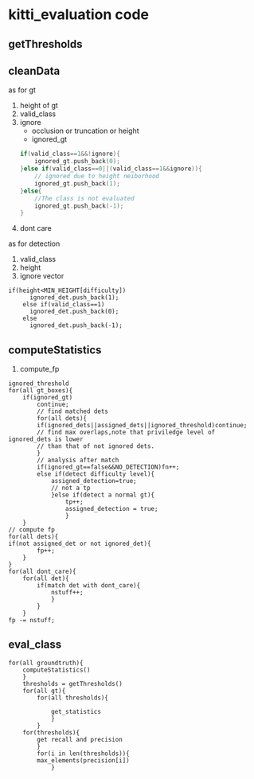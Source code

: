 # kitti_evaluation code

## getThresholds

## cleanData
as for gt
1. height of gt 
2. valid_class
3. ignore
    * occlusion or truncation or height
    * ignored_gt
    ```cpp
    if(valid_class==1&&!ignore){
        ignored_gt.push_back(0);
    }else if(valid_class==0||(valid_class==1&&ignore)){
        // ignored due to height neiborhood
        ignored_gt.push_back(1);
    }else{
        //The class is not evaluated
        ignored_gt.push_back(-1);
    }
    ```
4. dont care

as for detection
1. valid_class
2. height
3. ignore vector
```
if(height<MIN_HEIGHT[difficulty])
      ignored_det.push_back(1);
    else if(valid_class==1)
      ignored_det.push_back(0);
    else
      ignored_det.push_back(-1);
```

## computeStatistics
1. compute_fp
```
ignored_threshold
for(all gt_boxes){
    if(ignored_gt)
        continue;
        // find matched dets
        for(all dets){
        if(ignored_dets||assigned_dets||ignored_threshold)continue;
        // find max overlaps,note that priviledge level of ignored_dets is lower
        // than that of not ignored dets.
        }
        // analysis after match
        if(ignored_gt==false&&NO_DETECTION)fn++;
        else if(detect difficulty level){
            assigned_detection=true;
            // not a tp
            }else if(detect a normal gt){
                tp++;
                assigned_detection = true;
                }
    }
// compute fp
for(all dets){
if(not assigned_det or not ignored_det){
        fp++;
    }
}
for(all dont_care){
    for(all det){
        if(match det with dont_care){
            nstuff++;
            }
        }
    }
fp -= nstuff;
```

## eval_class
```
for(all groundtruth){
    computeStatistics()
    }
    thresholds = getThresholds()
    for(all gt){
        for(all thresholds){
            
            get_statistics
            }
        }
    for(thresholds){
        get recall and precision
        }
        for(i in len(thresholds)){
        max_elements(precision[i])
            }

```

